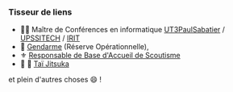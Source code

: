 ### Tisseur de liens
- :man_teacher: Maître de Conférences en informatique [UT3PaulSabatier](https://www.univ-tlse3.fr) / [UPSSITECH](https://www.upssitech.eu) / [IRIT](https://www.irit.fr)
- :cop: [Gendarme](https://www.gendarmerie.interieur.gouv.fr) (Réserve Opérationnelle), 
- ⚜ [Responsable de Base d'Accueil de Scoutisme ](https://www.sgdf.fr)
- 	:martial_arts_uniform: :cherry_blossom: [Taï Jitsuka](https://www.nihon-tai-jitsu.fr) 

et plein d'autres choses :smile: !

<!--
https://github.com/ikatyang/emoji-cheat-sheet/blob/master/README.md
-->


